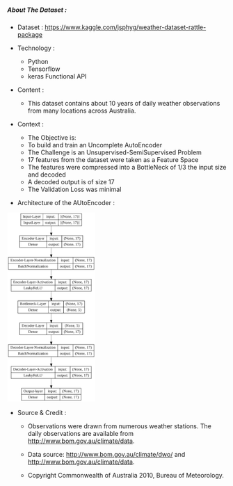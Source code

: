 
##### About The Dataset :

* Dataset : https://www.kaggle.com/jsphyg/weather-dataset-rattle-package
* Technology : 
   * Python 
   * Tensorflow 
   * keras Functional API
* Content :
    * This dataset contains about 10 years of daily weather observations from many locations across Australia.

* Context :
    * The Objective is:
    * To build and train an Uncomplete AutoEncoder 
    * The Challenge is an Unsupervised-SemiSupervised Problem 
    * 17 features from the dataset were taken as a Feature Space
    * The features were compressed into a BottleNeck of 1/3 the input size and decoded
    * A decoded output is of size 17 
    * The Validation Loss was minimal
    
* Architecture of the AUtoEncoder :
<img src="https://github.com/Hypatchia/GenerativeModeling/blob/main/UncompleteAutoEncoder/AutoEncoder.png" height="40%" width="40%" >

  
  
  
* Source & Credit :
    * Observations were drawn from numerous weather stations. The daily observations are available from http://www.bom.gov.au/climate/data.


    * Data source: http://www.bom.gov.au/climate/dwo/ and http://www.bom.gov.au/climate/data.

    * Copyright Commonwealth of Australia 2010, Bureau of Meteorology.

